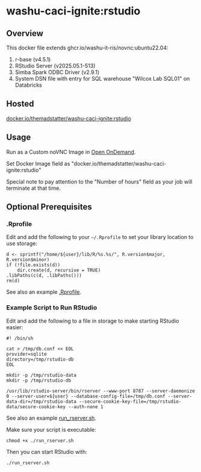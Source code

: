 # washu-caci-ignite:rstudio

## Overview

This docker file extends ghcr.io/washu-it-ris/novnc:ubuntu22.04:

1. r-base (v4.5.1)
2. RStudio Server (v2025.05.1-513)
3. Simba Spark ODBC Driver (v2.9.1)
4. System DSN file with entry for SQL warehouse "Wilcox Lab SQL01" on Databricks

## Hosted

[docker.io/themadstatter/washu-caci-ignite:rstudio](https://hub.docker.com/repository/docker/themadstatter/washu-caci-ignite/tags/rstudio)

## Usage

Run as a Custom noVNC Image in [Open OnDemand](https://ood.ris.wustl.edu/pun/sys/dashboard/batch_connect/sys/custom_novnc_image/session_contexts/new).

Set Docker Image field as "docker.io/themadstatter/washu-caci-ignite:rstudio"

Special note to pay attention to the "Number of hours" field as your job will terminate at that time.

## Optional Prerequisites

### .Rprofile

Edit and add the following to your `~/.Rprofile` to set your library location to use storage:

```
d <- sprintf("/home/${user}/lib/R/%s.%s/", R.version$major, R.version$minor)
if (!file.exists(d))
    dir.create(d, recursive = TRUE)
.libPaths(c(d, .libPaths()))
rm(d)
```

See also an example [.Rprofile](.Rprofile).

### Example Script to Run RStudio

Edit and add the following to a file in storage to make starting RStudio easier:

```
#! /bin/sh

cat > /tmp/db.conf << EOL
provider=sqlite
directory=/tmp/rstudio-db
EOL

mkdir -p /tmp/rstudio-data
mkdir -p /tmp/rstudio-db

/usr/lib/rstudio-server/bin/rserver --www-port 8787 --server-daemonize 0 --server-user=${user} --database-config-file=/tmp/db.conf --server-data-dir=/tmp/rstudio-data --secure-cookie-key-file=/tmp/rstudio-data/secure-cookie-key --auth-none 1
```

See also an example [run_rserver.sh](run_rserver.sh).

Make sure your script is executable:

```
chmod +x ./run_rserver.sh
```

Then you can start RStudio with:

```
./run_rserver.sh
```
